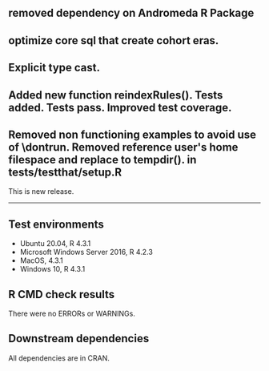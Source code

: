 removed dependency on Andromeda R Package
---
optimize core sql that create cohort eras.
---
Explicit type cast.
---
Added new function reindexRules(). Tests added. Tests pass. Improved test coverage.
---
Removed non functioning examples to avoid use of \dontrun.
Removed reference user's home filespace and replace to tempdir(). in tests/testthat/setup.R
---
This is new release.

---

## Test environments
* Ubuntu 20.04, R 4.3.1
* Microsoft Windows Server 2016, R 4.2.3
* MacOS, 4.3.1
* Windows 10, R 4.3.1

## R CMD check results

There were no ERRORs or WARNINGs. 

## Downstream dependencies

All dependencies are in CRAN.